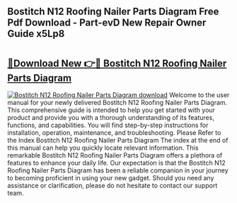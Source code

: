 ## Bostitch N12 Roofing Nailer Parts Diagram Free Pdf Download - Part-evD New Repair Owner Guide x5Lp8

# <h2><a href="http://dfsu9bz.blite.top/?on=Bostitch+N12+Roofing+Nailer+Parts+Diagram">🔗Download New 👉🔴 Bostitch N12 Roofing Nailer Parts Diagram</a></h2>

[![Bostitch N12 Roofing Nailer Parts Diagram download](https://i.imgur.com/lujVjoI.png)](http://dfsu9bz.blite.top/?on=Bostitch+N12+Roofing+Nailer+Parts+Diagram)
Welcome to the user manual for your newly delivered Bostitch N12 Roofing Nailer Parts Diagram. This comprehensive guide is intended to help you get started with your product and provide you with a thorough understanding of its features, functions, and capabilities. You will find step-by-step instructions for installation, operation, maintenance, and troubleshooting. Please Refer to the Index Bostitch N12 Roofing Nailer Parts Diagram The index at the end of this manual can help you quickly locate relevant information. This remarkable Bostitch N12 Roofing Nailer Parts Diagram offers a plethora of features to enhance your daily life. Our expectation is that the Bostitch N12 Roofing Nailer Parts Diagram has been a reliable companion in your journey to becoming proficient in using your new gadget. Should you need any assistance or clarification, please do not hesitate to contact our support team.
